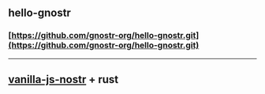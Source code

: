 ## hello-gnostr

### [https://github.com/gnostr-org/hello-gnostr.git](https://github.com/gnostr-org/hello-gnostr.git)


<hr>

## [vanilla-js-nostr](https://github.com/supertestnet/vanilla-js-nostr.git) + rust

<!--
A demo of posting and viewing a feed in nostr using vanilla javascript

Use it here: https://supertestnet.github.io/vanilla-js-nostr/

Hey other js hackers, make something quickly by copy-pasting the functions in the source code on the page above and modifying them til they do what you want. Anyone can make a nostr app!


### [Start9Labs/hello-world](https://github.com/Start9Labs/hello-world.git)

# Hello World

A bare-bones Rust service that serves a static website that says Hello World.
-->